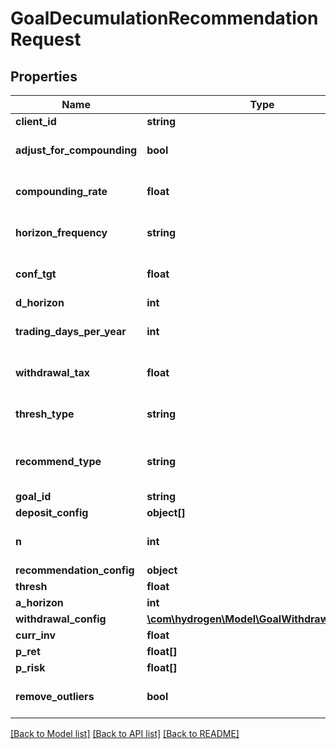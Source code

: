 # GoalDecumulationRecommendationRequest

## Properties
Name | Type | Description | Notes
------------ | ------------- | ------------- | -------------
**client_id** | **string** |  | [optional] 
**adjust_for_compounding** | **bool** |  | [optional] [default to false]
**compounding_rate** | **float** |  | [optional] [default to 0.0]
**horizon_frequency** | **string** |  | [optional] [default to 'year']
**conf_tgt** | **float** |  | [optional] [default to 0.9]
**d_horizon** | **int** |  | [optional] 
**trading_days_per_year** | **int** |  | [optional] [default to 252]
**withdrawal_tax** | **float** |  | [optional] [default to 0.0]
**thresh_type** | **string** |  | [optional] [default to 'perc']
**recommend_type** | **string** |  | [optional] [default to 'horizon']
**goal_id** | **string** |  | [optional] 
**deposit_config** | **object[]** |  | [optional] 
**n** | **int** |  | [optional] [default to 1000]
**recommendation_config** | **object** |  | [optional] 
**thresh** | **float** |  | [optional] 
**a_horizon** | **int** |  | [optional] 
**withdrawal_config** | [**\com\hydrogen\Model\GoalWithdrawalConfig[]**](GoalWithdrawalConfig.md) |  | [optional] 
**curr_inv** | **float** |  | [optional] 
**p_ret** | **float[]** |  | 
**p_risk** | **float[]** |  | 
**remove_outliers** | **bool** |  | [optional] [default to true]

[[Back to Model list]](../README.md#documentation-for-models) [[Back to API list]](../README.md#documentation-for-api-endpoints) [[Back to README]](../README.md)


